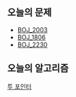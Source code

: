 ## 오늘의 문제
* [BOJ_2003](Problems/two_pointers/BOJ_2003.md)
* [BOJ_1806](Problems/two_pointers/BOJ_1806.md)
* [BOJ_2230](Problems/two_pointers/BOJ_2230.md)

## 오늘의 알고리즘
[투 포인터](https://github.com/chyeon/Algorithm/blob/main/algorithm/two_pointers.md)

